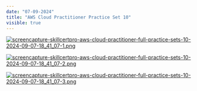```yaml
---
date: "07-09-2024"
title: "AWS Cloud Practitioner Practice Set 10"
visible: true
---
```

<a href="/images/screencapture-skillcertpro-aws-cloud-practitioner-full-practice-sets-10-2024-09-07-18_41_07-1.png" target="_blank"><img src="/images/screencapture-skillcertpro-aws-cloud-practitioner-full-practice-sets-10-2024-09-07-18_41_07-1.png" alt="screencapture-skillcertpro-aws-cloud-practitioner-full-practice-sets-10-2024-09-07-18_41_07-1.png" /></a>

<a href="/images/screencapture-skillcertpro-aws-cloud-practitioner-full-practice-sets-10-2024-09-07-18_41_07-2.png" target="_blank"><img src="/images/screencapture-skillcertpro-aws-cloud-practitioner-full-practice-sets-10-2024-09-07-18_41_07-2.png" alt="screencapture-skillcertpro-aws-cloud-practitioner-full-practice-sets-10-2024-09-07-18_41_07-2.png" /></a>

<a href="/images/screencapture-skillcertpro-aws-cloud-practitioner-full-practice-sets-10-2024-09-07-18_41_07-3.png" target="_blank"><img src="/images/screencapture-skillcertpro-aws-cloud-practitioner-full-practice-sets-10-2024-09-07-18_41_07-3.png" alt="screencapture-skillcertpro-aws-cloud-practitioner-full-practice-sets-10-2024-09-07-18_41_07-3.png" /></a>
